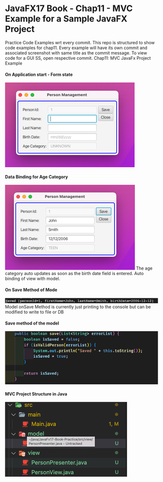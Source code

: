 # JavaFX17 Book - Chap11 - MVC Example for a Sample JavaFX Project

Practice Code Examples wrt every commit.
This repo is structured to show code examples for chap11. Every example will have its own commit and associated screenshot with same title as the commit message. To view code for a GUI SS, open respective commit.
Chap11: MVC JavaFx Project Example

#### On Application start - Form state

![homepage](images/Initial.png)

#### Data Binding for Age Category

![homepage](images/Auto%20Binding%20For%20Category%20Field.png)
The age category auto updates as soon as the birth date field is entered. Auto binding of view with model.

#### On Save Method of Mode

![homepage](images/onsave.png)
Model onSave Method is currently just printing to the console but can be modified to write to file or DB

#### Save method of the model

![homepage](images/saveMethod.png)

#### MVC Project Structure in Java

![homepage](images/mvc.png)
